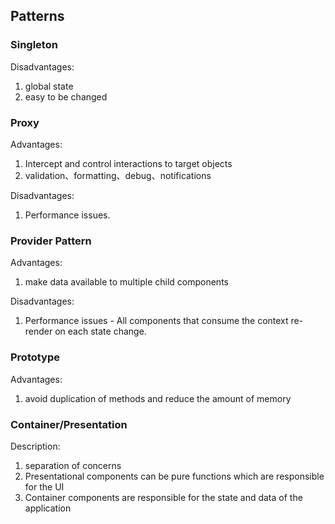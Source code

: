 

## Patterns

### Singleton

Disadvantages:
1. global state
2. easy to be changed

### Proxy 

Advantages:
1. Intercept and control interactions to target objects
2. validation、formatting、debug、notifications

Disadvantages:
1. Performance issues. 

### Provider Pattern

Advantages:
1. make data available to multiple child components


Disadvantages:
1. Performance issues - All components that consume the context re-render on each state change.

### Prototype

Advantages:
1. avoid duplication of methods and reduce the amount of memory

### Container/Presentation

Description:
1. separation of concerns
2. Presentational components can be pure functions which are responsible for the UI
3. Container components are responsible for the state and data of the application